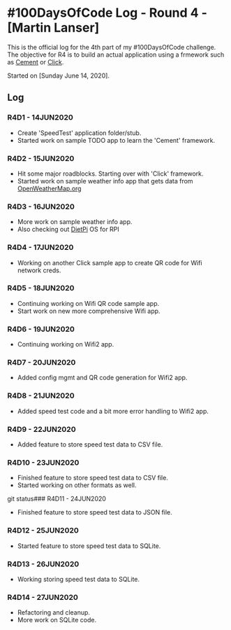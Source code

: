 # #100DaysOfCode Log - Round 4 - [Martin Lanser]

This is the official log for the 4th part of my #100DaysOfCode challenge. The objective for R4 is to build an actual application using a frmework such as [Cement](https://builtoncement.com/) or [Click](https://palletsprojects.com/p/click/).

Started on [Sunday June 14, 2020].

## Log

### R4D1 - 14JUN2020
* Create 'SpeedTest' application folder/stub.
* Started work on sample TODO app to learn the 'Cement' framework.

### R4D2 - 15JUN2020
* Hit some major roadblocks. Starting over with 'Click' framework.
* Started work on sample weather info app that gets data from [OpenWeatherMap.org](https://openweathermap.org)

### R4D3 - 16JUN2020
* More work on sample weather info app.
* Also checking out [DietPi](https://dietpi.com/) OS for RPI

### R4D4 - 17JUN2020
* Working on another Click sample app to create QR code for Wifi network creds.

### R4D5 - 18JUN2020
* Continuing working on Wifi QR code sample app.
* Start work on new more comprehensive Wifi app.

### R4D6 - 19JUN2020
* Continuing working on Wifi2 app.

### R4D7 - 20JUN2020
* Added config mgmt and QR code generation for Wifi2 app.

### R4D8 - 21JUN2020
* Added speed test code and a bit more error handling to Wifi2 app.

### R4D9 - 22JUN2020
* Added feature to store speed test data to CSV file.

### R4D10 - 23JUN2020
* Finished feature to store speed test data to CSV file.
* Started working on other formats as well.

git status### R4D11 - 24JUN2020
* Finished feature to store speed test data to JSON file.

### R4D12 - 25JUN2020
* Started feature to store speed test data to SQLite.

### R4D13 - 26JUN2020
* Working storing speed test data to SQLite.

### R4D14 - 27JUN2020
* Refactoring and cleanup.
* More work on SQLite code.
